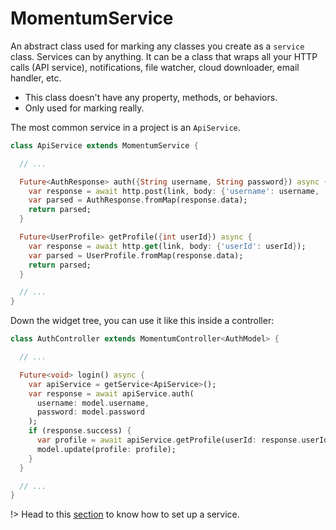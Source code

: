 # MomentumService
An abstract class used for marking any classes you create as a `service` class. Services can by anything. It can be a class that wraps all your HTTP calls (API service), notifications, file watcher, cloud downloader, email handler, etc.

- This class doesn't have any property, methods, or behaviors.
- Only used for marking really.

The most common service in a project is an `ApiService`.
```dart
class ApiService extends MomentumService {

  // ...

  Future<AuthResponse> auth({String username, String password}) async {
    var response = await http.post(link, body: {'username': username, 'password': password});
    var parsed = AuthResponse.fromMap(response.data);
    return parsed;
  }

  Future<UserProfile> getProfile({int userId}) async {
    var response = await http.get(link, body: {'userId': userId});
    var parsed = UserProfile.fromMap(response.data);
    return parsed;
  }

  // ...
}
```
Down the widget tree, you can use it like this inside a controller:
```dart
class AuthController extends MomentumController<AuthModel> {

  // ...

  Future<void> login() async {
    var apiService = getService<ApiService>();
    var response = await apiService.auth(
      username: model.username, 
      password: model.password
    );
    if (response.success) {
      var profile = await apiService.getProfile(userId: response.userId);
      model.update(profile: profile);
    }
  }

  // ...
}
```

!> Head to this [section](/momentum?id=services) to know how to set up a service.